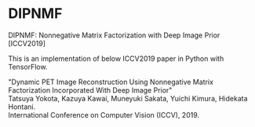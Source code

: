 # DIPNMF
DIPNMF: Nonnegative Matrix Factorization with Deep Image Prior [ICCV2019]

This is an implementation of below ICCV2019 paper in Python with TensorFlow.

"Dynamic PET Image Reconstruction Using Nonnegative Matrix Factorization Incorporated With Deep Image Prior"<br>
Tatsuya Yokota, Kazuya Kawai, Muneyuki Sakata, Yuichi Kimura, Hidekata Hontani.<br>
International Conference on Computer Vision (ICCV), 2019.
